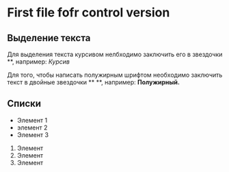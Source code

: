 # First file fofr control version 

## Выделение текста
Для выделения текста курсивом нелбходимо заключить его в звездочки **, например: 
*Курсив*

Для того, чтобы написать полужирным шрифтом необходимо заключить текст в двойные звездочки ** **, например:
**Полужирный.** 

## Списки 
* Элемент 1
* элемент 2
* Элемент 3

1. Элемент 
2. Элемент 
3. Элемент


